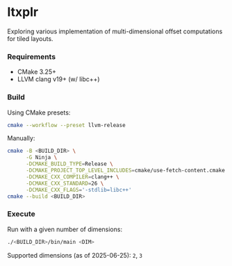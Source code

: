 # ltxplr

Exploring various implementation of multi-dimensional offset computations for tiled layouts.

### Requirements

- CMake 3.25+
- LLVM clang v19+ (w/ libc++)

### Build

Using CMake presets:
```sh
cmake --workflow --preset llvm-release
```

Manually:
```sh
cmake -B <BUILD_DIR> \
      -G Ninja \
      -DCMAKE_BUILD_TYPE=Release \
      -DCMAKE_PROJECT_TOP_LEVEL_INCLUDES=cmake/use-fetch-content.cmake \
      -DCMAKE_CXX_COMPILER=clang++ \
      -DCMAKE_CXX_STANDARD=26 \
      -DCMAKE_CXX_FLAGS='-stdlib=libc++'
cmake --build <BUILD_DIR>
```

### Execute

Run with a given number of dimensions:
```sh
./<BUILD_DIR>/bin/main <DIM>
```

Supported dimensions (as of 2025-06-25): `2`, `3`
